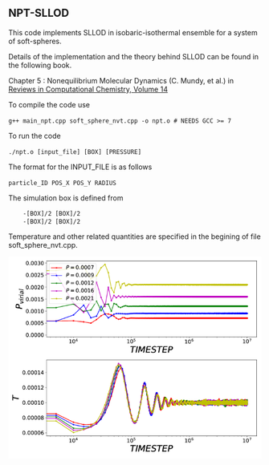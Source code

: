 ## NPT-SLLOD 
This code implements SLLOD in isobaric-isothermal ensemble for a system of soft-spheres. 

Details of the implementation and the theory behind SLLOD can be found in the following book. 

Chapter 5 : Nonequilibrium Molecular Dynamics (C. Mundy, et al.) in [Reviews in Computational Chemistry, Volume 14][1]

[1]: https://www.wiley.com/en-us/Reviews+in+Computational+Chemistry%2C+Volume+14-p-9780471354956

To compile the code use 

`g++ main_npt.cpp soft_sphere_nvt.cpp -o npt.o # NEEDS GCC >= 7 ` 

To run the code 

`./npt.o [input_file] [BOX] [PRESSURE]`

The format for the INPUT_FILE is as follows 

`particle_ID POS_X POS_Y RADIUS`

The simulation box is defined from 

``` 
	-[BOX]/2 [BOX]/2
	-[BOX]/2 [BOX]/2
```

Temperature and other related quantities are specified in the begining of file
soft_sphere_nvt.cpp. 

![image](/PRESSURE_TEMP_NPT_SLLOD.png)



